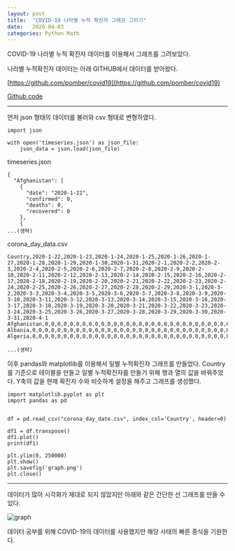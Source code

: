 ```yaml
---
layout: post
title:  "COVID-19 나라별 누적 확진자 그래프 그리기"
date:   2020-04-03
categories: Python Math
---
```

COVID-19 나라별 누적 확진자 데이터를 이용해서 그래프를 그려보았다.

나라별 누적확진자 데이터는 아래 GITHUB에서 데이터를 받아왔다.

[https://github.com/pomber/covid19](https://github.com/pomber/covid19)

[Github code](https://github.com/spro1/study_ml/tree/master/corona)

------------------------------------------

먼저 json 형태의 데이터를 불러와 csv 형태로 변형하였다.

```
import json

with open('timeseries.json') as json_file:
    json_data = json.load(json_file)
```

timeseries.json
```
{
  "Afghanistan": [
    {
      "date": "2020-1-22",
      "confirmed": 0,
      "deaths": 0,
      "recovered": 0
    },
    {
...(생략)
```

corona_day_data.csv

    Country,2020-1-22,2020-1-23,2020-1-24,2020-1-25,2020-1-26,2020-1-27,2020-1-28,2020-1-29,2020-1-30,2020-1-31,2020-2-1,2020-2-2,2020-2-3,2020-2-4,2020-2-5,2020-2-6,2020-2-7,2020-2-8,2020-2-9,2020-2-10,2020-2-11,2020-2-12,2020-2-13,2020-2-14,2020-2-15,2020-2-16,2020-2-17,2020-2-18,2020-2-19,2020-2-20,2020-2-21,2020-2-22,2020-2-23,2020-2-24,2020-2-25,2020-2-26,2020-2-27,2020-2-28,2020-2-29,2020-3-1,2020-3-2,2020-3-3,2020-3-4,2020-3-5,2020-3-6,2020-3-7,2020-3-8,2020-3-9,2020-3-10,2020-3-11,2020-3-12,2020-3-13,2020-3-14,2020-3-15,2020-3-16,2020-3-17,2020-3-18,2020-3-19,2020-3-20,2020-3-21,2020-3-22,2020-3-23,2020-3-24,2020-3-25,2020-3-26,2020-3-27,2020-3-28,2020-3-29,2020-3-30,2020-3-31,2020-4-1
    Afghanistan,0,0,0,0,0,0,0,0,0,0,0,0,0,0,0,0,0,0,0,0,0,0,0,0,0,0,0,0,0,0,0,0,0,1,1,1,1,1,1,1,1,1,1,1,1,1,4,4,5,7,7,7,11,16,21,22,22,22,24,24,40,40,74,84,94,110,110,120,170,174,237
    Albania,0,0,0,0,0,0,0,0,0,0,0,0,0,0,0,0,0,0,0,0,0,0,0,0,0,0,0,0,0,0,0,0,0,0,0,0,0,0,0,0,0,0,0,0,0,0,0,2,10,12,23,33,38,42,51,55,59,64,70,76,89,104,123,146,174,186,197,212,223,243,259
    Algeria,0,0,0,0,0,0,0,0,0,0,0,0,0,0,0,0,0,0,0,0,0,0,0,0,0,0,0,0,0,0,0,0,0,0,1,1,1,1,1,1,3,5,12,12,17,17,19,20,20,20,24,26,37,48,54,60,74,87,90,139,201,230,264,302,367,409,454,511,584,716,847

    ...(생략)


이후 pandas와 matplotlib를 이용해서 일별 누적확진자 그래프를 만들었다.
Country를 기준으로 테이블을 만들고 일별 누적확진자를 만들기 위해 행과 열의 값을 바꿔주었다.
Y축의 값을 현재 확진자 수와 비슷하게 설정을 해주고 그래프를 생성했다.
```
import matplotlib.pyplot as plt
import pandas as pd


df = pd.read_csv("corona_day_date.csv", index_col='Country', header=0)

df1 = df.transpose()
df1.plot()
print(df1)

plt.ylim(0, 250000)
plt.show()
plt.savefig('graph.png')
plt.close()
```

----------------------------------------------
데이터가 많아 시각화가 제대로 되지 않았지만 아래와 같은 간단한 선 그래프를 만들 수 있다.

![graph](https://user-images.githubusercontent.com/12808575/78277139-f9f98680-754e-11ea-863c-2f9d2b4af32a.png)

데이터 공부를 위해 COVID-19의 데이터를 사용했지만 해당 사태의 빠른 종식을 기원한다.

    


